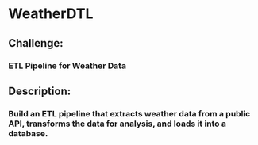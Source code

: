 # WeatherDTL
## Challenge:
### ETL Pipeline for Weather Data
## Description:
### Build an ETL pipeline that extracts weather data from a public API, transforms the data for analysis, and loads it into a database.

